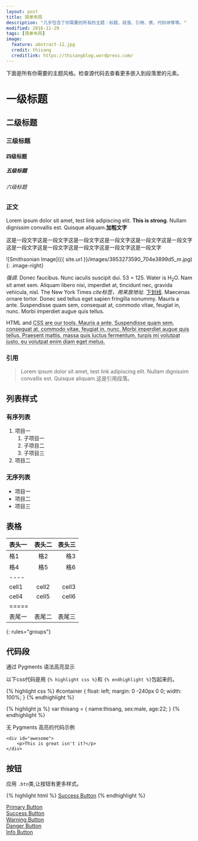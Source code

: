 ```yaml
---
layout: post
title: 简单布局
description: "几乎包含了你需要的所有的主题：标题、段落、引用、表、代码块等等。"
modified: 2016-11-29
tags: [简单布局]
image:
  feature: abstract-12.jpg
  credit: thisang
  creditlink: https://thisangblog.wordpress.com/
---
```


下面是所有你需要的主题风格。检查源代码去查看更多嵌入到段落里的元素。

# 一级标题

## 二级标题

### 三级标题

#### 四级标题

##### 五级标题

###### 六级标题

### 正文

Lorem ipsum dolor sit amet, test link adipiscing elit. **This is strong**. Nullam dignissim convallis est. Quisque aliquam.**加粗文字**

这是一段文字这是一段文字这是一段文字这是一段文字这是一段文字这是一段文字这是一段文字这是一段文字这是一段文字这是一段文字这是一段文字

![Smithsonian Image]({{ site.url }}/images/3953273590_704e3899d5_m.jpg)
{: .image-right}

*强调*. Donec faucibus. Nunc iaculis suscipit dui. 53 = 125. Water is H<sub>2</sub>O. Nam sit amet sem. Aliquam libero nisi, imperdiet at, tincidunt nec, gravida vehicula, nisl. The New York Times <cite>cite标签，用来放地址</cite>. <u>下划线</u>. Maecenas ornare tortor. Donec sed tellus eget sapien fringilla nonummy. Mauris a ante. Suspendisse quam sem, consequat at, commodo vitae, feugiat in, nunc. Morbi imperdiet augue quis tellus.

HTML and <abbr title="cascading stylesheets">CSS<abbr> are our tools. Mauris a ante. Suspendisse quam sem, consequat at, commodo vitae, feugiat in, nunc. Morbi imperdiet augue quis tellus. Praesent mattis, massa quis luctus fermentum, turpis mi volutpat justo, eu volutpat enim diam eget metus.

### 引用

> Lorem ipsum dolor sit amet, test link adipiscing elit. Nullam dignissim convallis est. Quisque aliquam.这是引用段落。

## 列表样式

### 有序列表

1. 项目一
   1. 子项目一
   2. 子项目二
   3. 子项目三
2. 项目二

### 无序列表

* 项目一
* 项目二
* 项目三

## 表格

| 表头一 | 表头二 | 表头三 |
|:--------|:-------:|--------:|
| 格1   | 格2   | 格3   |
| 格4   | 格5   | 格6   |
|----
| cell1   | cell2   | cell3   |
| cell4   | cell5   | cell6   |
|=====
| 表尾一   | 表尾二   | 表尾三
{: rules="groups"}

## 代码段

通过 Pygments 语法高亮显示

以下css代码是用 `{% highlight css %}`和 `{% endhighlight %}`包起来的。

{% highlight css %}
#container {
  float: left;
  margin: 0 -240px 0 0;
  width: 100%;
}
{% endhighlight %}

{% highlight js %}
var thisang = {
	name:thisang,
	sex:male,
	age:22;
}
{% endhighlight %}

无 Pygments 高亮的代码示例

    <div id="awesome">
        <p>This is great isn't it?</p>
    </div>

## 按钮

应用 `.btn`类,让按钮有更多样式。


{% highlight html %}
<a href="#" class="btn btn-success">Success Button</a>
{% endhighlight %}

<div markdown="0"><a href="#" class="btn">Primary Button</a></div>
<div markdown="0"><a href="#" class="btn btn-success">Success Button</a></div>
<div markdown="0"><a href="#" class="btn btn-warning">Warning Button</a></div>
<div markdown="0"><a href="#" class="btn btn-danger">Danger Button</a></div>
<div markdown="0"><a href="#" class="btn btn-info">Info Button</a></div>

